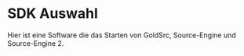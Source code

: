 # SDK Auswahl

Hier ist eine Software die das Starten von GoldSrc, Source-Engine und Source-Engine 2.

